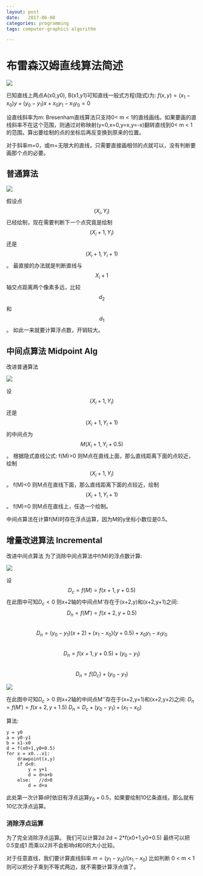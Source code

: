 ```yaml
---
layout: post
date:   2017-06-08
categories: programming
tags: computer-graphics algorithm

---
```




# 布雷森汉姆直线算法简述
![](http://o8e9d1ezz.bkt.clouddn.com/14864341830146.jpg)

已知直线上两点A(x0,y0), B(x1,y1)可知直线一般式方程(隐式)为:
$f(x,y) = (x_1-x_0)y + (y_0-y_1)x + x_0y_1 - x_1y_0 = 0$

设直线斜率为m:
Bresenham直线算法只支持0< m < 1的直线画线。如果要画的直线斜率不在这个范围，则通过对称映射(y=0,x=0,y=x,y=-x)翻转直线到0< m < 1的范围。算出要绘制的点的坐标后再反变换到原来的位置。

对于斜率m=0，或m=无限大的直线，只需要直接画相邻的点就可以，没有判断要画那个点的必要。

## 普通算法
![](http://o8e9d1ezz.bkt.clouddn.com/14864346587180.jpg)
 
假设点 $$(X_i,Y_i)$$ 已经绘制，现在需要判断下一个点究竟是绘制 $$(X_i+1,Y_i)$$ 还是 $$(X_i+1,Y_i+1)$$。
最直接的办法就是判断直线与 $$X_i+1$$ 轴交点距离两个像素多远，比较 $$d_2$$和 $$d_1$$。
如此一来就要计算浮点数，开销较大。


## 中间点算法 Midpoint Alg
改进普通算法

![](http://o8e9d1ezz.bkt.clouddn.com/14864348839247.jpg)


设 $$(X_i+1,Y_i)$$ 还是 $$(X_i+1,Y_i+1)$$ 的中间点为 $$M(X_i+1,Y_i+0.5)$$。
根据隐式直线公式:
f(M)>0 则M点在直线上面，那么直线距离下面的点较近，绘制 $$(X_i+1,Y_i)$$。
f(M)<0 则M点在直线下面，那么直线距离下面的点较近，绘制 $$(X_i+1,Y_i+1)$$。
f(M)=0 则M点在直线上，任选一个绘制。

中间点算法在计算f(M)时存在浮点运算，因为M的y坐标小数位是0.5。


## 增量改进算法 Incremental
改进中间点算法
为了消除中间点算法中f(M)的浮点数计算:

![](http://o8e9d1ezz.bkt.clouddn.com/14864355237030.jpg)


设 $$D_c = f(M) = f(x+1,y+0.5)$$
在此图中可知$D_c < 0$
则x+2轴的中间点M'存在于(x+2,y)和(x+2,y+1)之间:  
$$D_n = f(M') = f(x+2,y+0.5)$$  
$$D_n = (y_0-y_1)(x+2) + (x_1-x_0)(y+0.5) + x_0y_1 - x_1y_0$$  
$$D_n = f(x+1,y+0.5) + (y_0-y_1)$$  
$$D_n = f(D_c) + (y_0-y_1)$$  


![](http://o8e9d1ezz.bkt.clouddn.com/14864355991439.jpg)


在此图中可知$D_c > 0$
则x+2轴的中间点M''存在于(x+2,y+1)和(x+2,y+2)之间:
$D_n = f(M') = f(x+2,y+1.5)$
$D_n = D_c + (y_0-y_1) + (x_1-x_0)$

算法:

```
y = y0
a = y0-y1
b = x1-x0
d = f(x0+1,y0+0.5)
for x = x0...x1:
	drawpoint(x,y)
	if d<0:
		y = y+1
		d = d+a+b
	else:	//d>0
		d = d+a
```

此处第一次计算d时依旧有浮点运算$y_0+0.5$，如果要绘制10亿条直线，那么就有10亿次浮点运算。

### 消除浮点运算
为了完全消除浮点运算。
我们可以计算2d
2d = 2*f(x0+1,y0+0.5) 
最终可以把0.5变成1
而乘以2并不会影响d和0的大小比较。

对于任意直线，我们要计算直线斜率
$m = (y_1-y_0)/(x_1-x_0)$
比如判断 0 < m < 1
则可以把分子乘到不等式两边，就不需要计算浮点值了。

